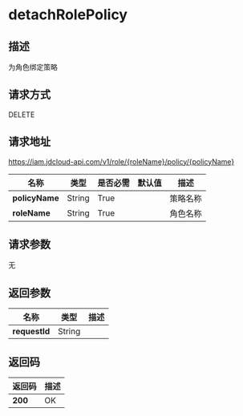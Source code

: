 # detachRolePolicy


## 描述
为角色绑定策略

## 请求方式
DELETE

## 请求地址
https://iam.jdcloud-api.com/v1/role/{roleName}/policy/{policyName}

|名称|类型|是否必需|默认值|描述|
|---|---|---|---|---|
|**policyName**|String|True||策略名称|
|**roleName**|String|True||角色名称|

## 请求参数
无


## 返回参数
|名称|类型|描述|
|---|---|---|
|**requestId**|String||



## 返回码
|返回码|描述|
|---|---|
|**200**|OK|
